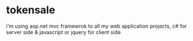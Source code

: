 # tokensale

i'm using asp.net mvc framewrok to all my web application projects, c# for server side & javascript or jquery for client side
